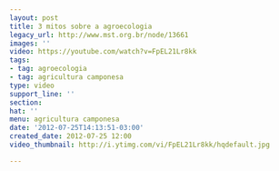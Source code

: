 ```yaml
---
layout: post
title: 3 mitos sobre a agroecologia
legacy_url: http://www.mst.org.br/node/13661
images: ''
video: https://youtube.com/watch?v=FpEL21Lr8kk
tags:
- tag: agroecologia
- tag: agricultura camponesa
type: video
support_line: ''
section: 
hat: ''
menu: agricultura camponesa
date: '2012-07-25T14:13:51-03:00'
created_date: 2012-07-25 12:00
video_thumbnail: http://i.ytimg.com/vi/FpEL21Lr8kk/hqdefault.jpg

---
```

<p>&nbsp;</p><p style="text-align: center;"><object data="http://www.youtube.com/v/FpEL21Lr8kk&amp;feature" type="application/x-shockwave-flash" height="500" width="600"><param name="data" value="http://www.youtube.com/v/FpEL21Lr8kk&amp;feature"><param name="src" value="http://www.youtube.com/v/FpEL21Lr8kk&amp;feature"></object></p>
